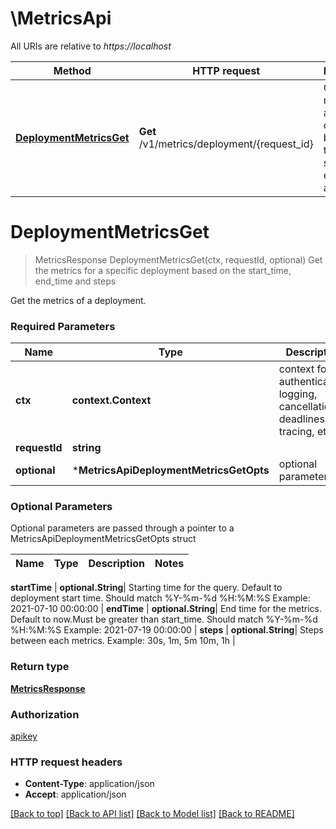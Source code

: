 # \MetricsApi

All URIs are relative to *https://localhost*

Method | HTTP request | Description
------------- | ------------- | -------------
[**DeploymentMetricsGet**](MetricsApi.md#DeploymentMetricsGet) | **Get** /v1/metrics/deployment/{request_id} | Get the metrics for a specific deployment based on the start_time, end_time and steps


# **DeploymentMetricsGet**
> MetricsResponse DeploymentMetricsGet(ctx, requestId, optional)
Get the metrics for a specific deployment based on the start_time, end_time and steps

Get the metrics of a deployment.

### Required Parameters

Name | Type | Description  | Notes
------------- | ------------- | ------------- | -------------
 **ctx** | **context.Context** | context for authentication, logging, cancellation, deadlines, tracing, etc.
  **requestId** | **string**|  | 
 **optional** | ***MetricsApiDeploymentMetricsGetOpts** | optional parameters | nil if no parameters

### Optional Parameters
Optional parameters are passed through a pointer to a MetricsApiDeploymentMetricsGetOpts struct

Name | Type | Description  | Notes
------------- | ------------- | ------------- | -------------

 **startTime** | **optional.String**| Starting time for the query. Default to deployment start time. Should match %Y-%m-%d %H:%M:%S    Example: 2021-07-10 00:00:00 | 
 **endTime** | **optional.String**| End time for the metrics. Default to now.Must be greater than start_time. Should match %Y-%m-%d %H:%M:%S    Example: 2021-07-19 00:00:00 | 
 **steps** | **optional.String**| Steps between each metrics.    Example: 30s, 1m, 5m 10m, 1h  | 

### Return type

[**MetricsResponse**](MetricsResponse.md)

### Authorization

[apikey](../README.md#apikey)

### HTTP request headers

 - **Content-Type**: application/json
 - **Accept**: application/json

[[Back to top]](#) [[Back to API list]](../README.md#documentation-for-api-endpoints) [[Back to Model list]](../README.md#documentation-for-models) [[Back to README]](../README.md)

